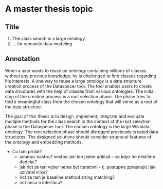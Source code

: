 # A master thesis topic

## Title

1.  The class search in a large ontology
2. ... for semantic data modeling

## Annotation

When a user wants to reuse an ontology containing millions of classes without any previous knowledge, he is challenged to find classes regarding his interests. 
A one way to reuse a large ontology is a data structure creation process of the Dataspecer tool. 
The tool enables users to create data structures with the help of classes from various ontologies. 
The initial step of the creation process is a root selection phase. 
The phase tries to find a meaningful class from the chosen ontology that will serve as a root of the data structure. 

The goal of this thesis is to design, implement, integrate and evaluate multiple methods for the class search in the context of the root selection phase in the Dataspecer tool. 
The chosen ontology is the large Wikidata ontology. 
The root selection phase should disregard previously created data structures.
The designed solutions should consider structural features of the ontology and embedding methods. 


- Co tam pridat?
  - adamuv nastroj? nestaci jen ten jeden priklad - co kdyz ho nestihne dodelat?
  - jak rict ze ten vyber nema byt iterativni - tj. postupne zpresnujici jak uzivatel klika?
  -  rict ze tam je baseline method string matching?
  -  rict neco o interfacu?